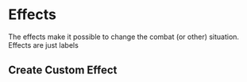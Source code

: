 # Effects

The effects make it possible to change the combat (or other) situation. Effects are just labels

<ApiContent page="Effect" />

## Create Custom Effect

<Partial page="todo" />